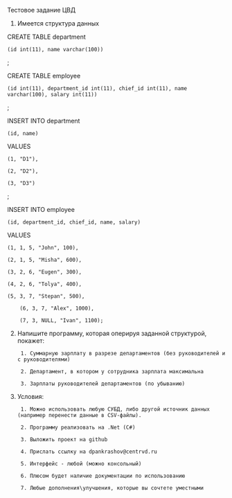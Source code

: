 Тестовое задание ЦВД

1. Имеется структура данных

CREATE TABLE department

    (id int(11), name varchar(100))

;

CREATE TABLE employee

    (id int(11), department_id int(11), chief_id int(11), name varchar(100), salary int(11))

;

INSERT INTO department

    (id, name)

VALUES

    (1, "D1"),

    (2, "D2"),

    (3, "D3")

;

INSERT INTO employee

    (id, department_id, chief_id, name, salary)

VALUES

    (1, 1, 5, "John", 100),

    (2, 1, 5, "Misha", 600),

    (3, 2, 6, "Eugen", 300),

    (4, 2, 6, "Tolya", 400),

    (5, 3, 7, "Stepan", 500),

        (6, 3, 7, "Alex", 1000),

        (7, 3, NULL, "Ivan", 1100);

2. Напишите программу, которая оперируя заданной структурой, покажет:

        1. Суммарную зарплату в разрезе департаментов (без руководителей и с руководителями)

        2. Департамент, в котором у сотрудника зарплата максимальна

        3. Зарплаты руководителей департаментов (по убыванию)

        

3. Условия:

        1. Можно использовать любую СУБД, либо другой источник данных (например перенести данные в CSV-файлы).

        2. Программу реализовать на .Net (C#)

        3. Выложить проект на github

        4. Прислать ссылку на dpankrashov@centrvd.ru

        5. Интерфейс - любой (можно консольный)

        6. Плюсом будет наличие документации по использованию

        7. Любые дополнения\улучшения, которые вы сочтете уместными


